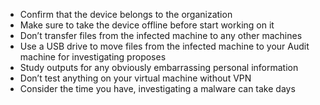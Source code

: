 
* Confirm that the device belongs to the organization
* Make sure to take the device offline before start working on it
* Don’t transfer files from the infected machine to any other machines
* Use a USB drive to move files from the infected machine to your Audit machine for investigating proposes
* Study outputs for any obviously embarrassing personal information
* Don’t test anything on your virtual machine without VPN
* Consider the time you have, investigating a malware can take days
